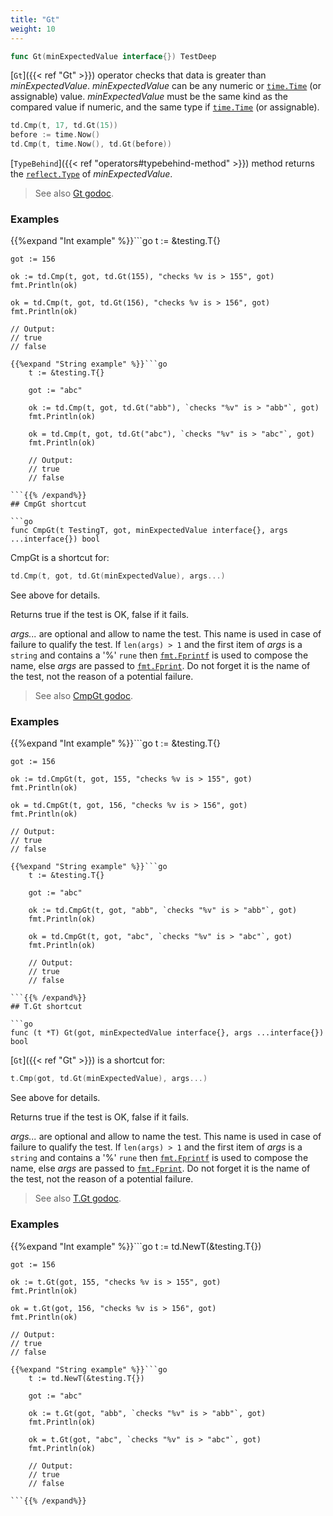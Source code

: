 ```yaml
---
title: "Gt"
weight: 10
---
```


```go
func Gt(minExpectedValue interface{}) TestDeep
```

[`Gt`]({{< ref "Gt" >}}) operator checks that data is greater than
*minExpectedValue*. *minExpectedValue* can be any numeric or
[`time.Time`](https://pkg.go.dev/time/#Time) (or assignable) value. *minExpectedValue* must be the
same kind as the compared value if numeric, and the same type if
[`time.Time`](https://pkg.go.dev/time/#Time) (or assignable).

```go
td.Cmp(t, 17, td.Gt(15))
before := time.Now()
td.Cmp(t, time.Now(), td.Gt(before))
```

[`TypeBehind`]({{< ref "operators#typebehind-method" >}}) method returns the [`reflect.Type`](https://pkg.go.dev/reflect/#Type) of *minExpectedValue*.


> See also [<i class='fas fa-book'></i> Gt godoc](https://pkg.go.dev/github.com/maxatome/go-testdeep/td#Gt).

### Examples

{{%expand "Int example" %}}```go
	t := &testing.T{}

	got := 156

	ok := td.Cmp(t, got, td.Gt(155), "checks %v is > 155", got)
	fmt.Println(ok)

	ok = td.Cmp(t, got, td.Gt(156), "checks %v is > 156", got)
	fmt.Println(ok)

	// Output:
	// true
	// false

```{{% /expand%}}
{{%expand "String example" %}}```go
	t := &testing.T{}

	got := "abc"

	ok := td.Cmp(t, got, td.Gt("abb"), `checks "%v" is > "abb"`, got)
	fmt.Println(ok)

	ok = td.Cmp(t, got, td.Gt("abc"), `checks "%v" is > "abc"`, got)
	fmt.Println(ok)

	// Output:
	// true
	// false

```{{% /expand%}}
## CmpGt shortcut

```go
func CmpGt(t TestingT, got, minExpectedValue interface{}, args ...interface{}) bool
```

CmpGt is a shortcut for:

```go
td.Cmp(t, got, td.Gt(minExpectedValue), args...)
```

See above for details.

Returns true if the test is OK, false if it fails.

*args...* are optional and allow to name the test. This name is
used in case of failure to qualify the test. If `len(args) > 1` and
the first item of *args* is a `string` and contains a '%' `rune` then
[`fmt.Fprintf`](https://pkg.go.dev/fmt/#Fprintf) is used to compose the name, else *args* are passed to
[`fmt.Fprint`](https://pkg.go.dev/fmt/#Fprint). Do not forget it is the name of the test, not the
reason of a potential failure.


> See also [<i class='fas fa-book'></i> CmpGt godoc](https://pkg.go.dev/github.com/maxatome/go-testdeep/td#CmpGt).

### Examples

{{%expand "Int example" %}}```go
	t := &testing.T{}

	got := 156

	ok := td.CmpGt(t, got, 155, "checks %v is > 155", got)
	fmt.Println(ok)

	ok = td.CmpGt(t, got, 156, "checks %v is > 156", got)
	fmt.Println(ok)

	// Output:
	// true
	// false

```{{% /expand%}}
{{%expand "String example" %}}```go
	t := &testing.T{}

	got := "abc"

	ok := td.CmpGt(t, got, "abb", `checks "%v" is > "abb"`, got)
	fmt.Println(ok)

	ok = td.CmpGt(t, got, "abc", `checks "%v" is > "abc"`, got)
	fmt.Println(ok)

	// Output:
	// true
	// false

```{{% /expand%}}
## T.Gt shortcut

```go
func (t *T) Gt(got, minExpectedValue interface{}, args ...interface{}) bool
```

[`Gt`]({{< ref "Gt" >}}) is a shortcut for:

```go
t.Cmp(got, td.Gt(minExpectedValue), args...)
```

See above for details.

Returns true if the test is OK, false if it fails.

*args...* are optional and allow to name the test. This name is
used in case of failure to qualify the test. If `len(args) > 1` and
the first item of *args* is a `string` and contains a '%' `rune` then
[`fmt.Fprintf`](https://pkg.go.dev/fmt/#Fprintf) is used to compose the name, else *args* are passed to
[`fmt.Fprint`](https://pkg.go.dev/fmt/#Fprint). Do not forget it is the name of the test, not the
reason of a potential failure.


> See also [<i class='fas fa-book'></i> T.Gt godoc](https://pkg.go.dev/github.com/maxatome/go-testdeep/td#T.Gt).

### Examples

{{%expand "Int example" %}}```go
	t := td.NewT(&testing.T{})

	got := 156

	ok := t.Gt(got, 155, "checks %v is > 155", got)
	fmt.Println(ok)

	ok = t.Gt(got, 156, "checks %v is > 156", got)
	fmt.Println(ok)

	// Output:
	// true
	// false

```{{% /expand%}}
{{%expand "String example" %}}```go
	t := td.NewT(&testing.T{})

	got := "abc"

	ok := t.Gt(got, "abb", `checks "%v" is > "abb"`, got)
	fmt.Println(ok)

	ok = t.Gt(got, "abc", `checks "%v" is > "abc"`, got)
	fmt.Println(ok)

	// Output:
	// true
	// false

```{{% /expand%}}
